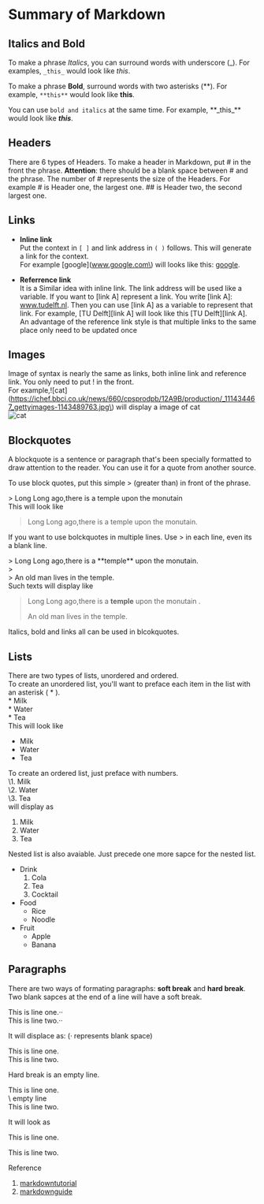 # Summary of Markdown

## Italics and Bold 
To make a phrase _Italics_, you can surround words with underscore (_). For examples, `_this_` would look like _this_.

To make a phrase **Bold**, surround words with two asterisks (\*\*). For example, `**this**` would look like **this**.

You can use `bold and italics` at the same time. For example, \*\*\_this\_\*\* would look like **_this_**.

## Headers
There are 6 types of Headers. To make a header in Markdown, put \# in the front the phrase. **Attention**: there should be a blank space between \# and the phrase. The number of \# represents the size of the Headers. For example \# is Header one, the largest one. \#\# is Header two, the second largest one.


## Links
* **Inline link**  
 Put the context in `[ ]` and link address in `( )` follows. This will generate a link for the context.   
 For example \[google\]\(www.google.com\) will looks like this: [google](www.google.com).

 * **Referrence link**  
 It is a Similar idea with inline link. The link address will be used like a variable. If you want to \[link A\] represent a link. You write \[link A\]: www.tudelft.nl. Then you can use \[link A\] as a variable to represent that link.
 For example, \[TU Delft\]\[link A\] will look like this [TU Delft][link A].  
An advantage of the reference link style is that multiple links to the same place only need to be updated once

## Images
Image of syntax is nearly the same as links, both inline link and reference link. You only need to put ! in the front.   
For example,\!\[cat\]\(https://ichef.bbci.co.uk/news/660/cpsprodpb/12A9B/production/_111434467_gettyimages-1143489763.jpg\) will display a image of cat  
![cat](https://ichef.bbci.co.uk/news/660/cpsprodpb/12A9B/production/_111434467_gettyimages-1143489763.jpg)

## Blockquotes
A blockquote is a sentence or paragraph that's been specially formatted to draw attention to the reader. You can use it for a quote from another source.

To use block quotes, put this simple \> (greater than) in front of the phrase.

\> Long Long ago,there is a temple upon the monutain  
This will look like
> Long Long ago,there is a temple upon the monutain.

If you want to use bolckquotes in multiple lines. Use \> in each line, even its a blank line.

\> Long Long ago,there is a \*\*temple\*\* upon the monutain.  
\>  
\> An old man lives in the temple.    
Such texts will display like 
> Long Long ago,there is a **temple** upon the monutain .
>
> An old man lives in the temple.

Italics, bold and links all can be used in blcokquotes.

## Lists
There are two types of lists, unordered and ordered.  
 To create an unordered list, you'll want to preface each item in the list with an asterisk ( * ).  
 \* Milk  
 \* Water   
 \* Tea   
 This will look like
 * Milk  
 * Water   
 * Tea 

To create an ordered list, just preface with numbers.  
\1. Milk  
\2. Water  
\3. Tea  
will display as

1. Milk
2. Water
3. Tea

Nested list is also avaiable. Just precede one more sapce for the nested list.
* Drink
  1. Cola
  2. Tea
  3. Cocktail
* Food
  * Rice
  * Noodle
* Fruit
  * Apple
  * Banana

## Paragraphs
There are two ways of formating paragraphs: **soft break** and **hard break**.  
Two blank sapces at the end of a line will have a soft break.

This is line one.··  
This is line two.··  

It will displace as: (· represents blank space)

This is line one.  
This is line two.

Hard break is an empty line.

This is line one.  
\ empty line  
This is line two.

It will look as 

This is line one.  
 
This is line two.

Reference
1. [markdowntutorial](https://www.markdowntutorial.com/lesson/1/)
2. [markdownguide](https://www.markdownguide.org/)
